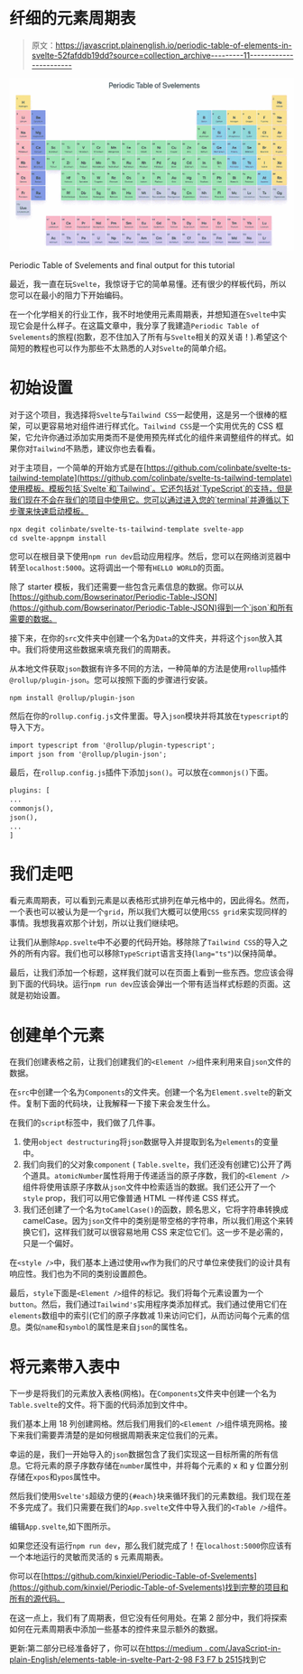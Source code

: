 # 纤细的元素周期表

> 原文：<https://javascript.plainenglish.io/periodic-table-of-elements-in-svelte-52fafddb19dd?source=collection_archive---------11----------------------->

![](img/55fda7443261a35f3064726fe395726f.png)

Periodic Table of Svelements and final output for this tutorial

最近，我一直在玩`Svelte`，我惊讶于它的简单易懂。还有很少的样板代码，所以您可以在最小的阻力下开始编码。

在一个化学相关的行业工作，我不时地使用元素周期表，并想知道在`Svelte`中实现它会是什么样子。在这篇文章中，我分享了我建造`Periodic Table of Svelements`的旅程(抱歉，忍不住加入了所有与`Svelte`相关的双关语！).希望这个简短的教程也可以作为那些不太熟悉的人对`Svelte`的简单介绍。

# 初始设置

对于这个项目，我选择将`Svelte`与`Tailwind CSS`一起使用，这是另一个很棒的框架，可以更容易地对组件进行样式化。`Tailwind CSS`是一个实用优先的 CSS 框架，它允许你通过添加实用类而不是使用预先样式化的组件来调整组件的样式。如果你对`Tailwind`不熟悉，建议你也去看看。

对于主项目，一个简单的开始方式是在[https://github.com/colinbate/svelte-ts-tailwind-template](https://github.com/colinbate/svelte-ts-tailwind-template)使用模板。模板包括`Svelte`和`Tailwind`。它还包括对`TypeScript`的支持，但是我们现在不会在我们的项目中使用它。您可以通过进入您的`terminal`并遵循以下步骤来快速启动模板。

```
npx degit colinbate/svelte-ts-tailwind-template svelte-app
cd svelte-appnpm install
```

您可以在根目录下使用`npm run dev`启动应用程序。然后，您可以在网络浏览器中转至`localhost:5000`。这将调出一个带有`HELLO WORLD`的页面。

除了 starter 模板，我们还需要一些包含元素信息的数据。你可以从[https://github.com/Bowserinator/Periodic-Table-JSON](https://github.com/Bowserinator/Periodic-Table-JSON)得到一个`json`和所有需要的数据。

接下来，在你的`src`文件夹中创建一个名为`Data`的文件夹，并将这个`json`放入其中。我们将使用这些数据来填充我们的周期表。

从本地文件获取`json`数据有许多不同的方法，一种简单的方法是使用`rollup`插件`@rollup/plugin-json`。您可以按照下面的步骤进行安装。

```
npm install @rollup/plugin-json
```

然后在你的`rollup.config.js`文件里面。导入`json`模块并将其放在`typescript`的导入下方。

```
import typescript from '@rollup/plugin-typescript';
import json from '@rollup/plugin-json';
```

最后，在`rollup.config.js`插件下添加`json()`。可以放在`commonjs()`下面。

```
plugins: [
...
commonjs(),
json(),
...
]
```

# 我们走吧

看元素周期表，可以看到元素是以表格形式排列在单元格中的，因此得名。然而，一个表也可以被认为是一个`grid`，所以我们大概可以使用`CSS grid`来实现同样的事情。我想我喜欢那个计划，所以让我们继续吧。

让我们从删除`App.svelte`中不必要的代码开始。移除除了`Tailwind CSS`的导入之外的所有内容。我们也可以移除`TypeScript`语言支持(`lang="ts"`)以保持简单。

最后，让我们添加一个标题，这样我们就可以在页面上看到一些东西。您应该会得到下面的代码块。运行`npm run dev`应该会弹出一个带有适当样式标题的页面。这就是初始设置。

# 创建单个元素

在我们创建表格之前，让我们创建我们的`<Element />`组件来利用来自`json`文件的数据。

在`src`中创建一个名为`Components`的文件夹。创建一个名为`Element.svelte`的新文件。复制下面的代码块，让我解释一下接下来会发生什么。

在我们的`script`标签中，我们做了几件事。

1.  使用`object destructuring`将`json`数据导入并提取到名为`elements`的变量中。
2.  我们向我们的父对象`component` ( `Table.svelte`，我们还没有创建它)公开了两个道具。`atomicNumber`属性将用于传递适当的原子序数，我们的`<Element />`组件将使用该原子序数从`json`文件中检索适当的数据。我们还公开了一个`style` prop，我们可以用它像普通 HTML 一样传递 CSS 样式。
3.  我们还创建了一个名为`toCamelCase()`的函数，顾名思义，它将字符串转换成 camelCase。因为`json`文件中的类别是带空格的字符串，所以我们用这个来转换它们，这样我们就可以很容易地用 CSS 来定位它们。这一步不是必需的，只是一个偏好。

在`<style />`中，我们基本上通过使用`vw`作为我们的尺寸单位来使我们的设计具有响应性。我们也为不同的类别设置颜色。

最后，`style`下面是`<Element />`组件的标记。我们将每个元素设置为一个`button`。然后，我们通过`Tailwind's`实用程序类添加样式。我们通过使用它们在`elements`数组中的索引(它们的原子序数减 1)来访问它们，从而访问每个元素的信息。类似`name`和`symbol`的属性是来自`json`的属性名。

# 将元素带入表中

下一步是将我们的元素放入表格(网格)。在`Components`文件夹中创建一个名为`Table.svelte`的文件。将下面的代码添加到文件中。

我们基本上用 18 列创建网格。然后我们用我们的`<Element />`组件填充网格。接下来我们需要弄清楚的是如何根据周期表来定位我们的元素。

幸运的是，我们一开始导入的`json`数据包含了我们实现这一目标所需的所有信息。它将元素的原子序数存储在`number`属性中，并将每个元素的 x 和 y 位置分别存储在`xpos`和`ypos`属性中。

然后我们使用`Svelte's`超级方便的`{#each}`块来循环我们的元素数组。我们现在差不多完成了。我们只需要在我们的`App.svelte`文件中导入我们的`<Table />`组件。

编辑`App.svelte`,如下图所示。

如果您还没有运行`npm run dev`，那么我们就完成了！在`localhost:5000`你应该有一个本地运行的灵敏而灵活的 s 元素周期表。

你可以在[https://github.com/kinxiel/Periodic-Table-of-Svelements](https://github.com/kinxiel/Periodic-Table-of-Svelements)找到完整的项目和所有的源代码。

在这一点上，我们有了周期表，但它没有任何用处。在第 2 部分中，我们将探索如何在元素周期表中添加一些基本的控件来显示额外的数据。

更新:第二部分已经准备好了，你可以在[https://medium . com/JavaScript-in-plain-English/elements-table-in-svelte-Part-2-98 F3 F7 b 2515](https://medium.com/javascript-in-plain-english/periodic-table-of-elements-in-svelte-part-2-98f3f7b2515)找到它